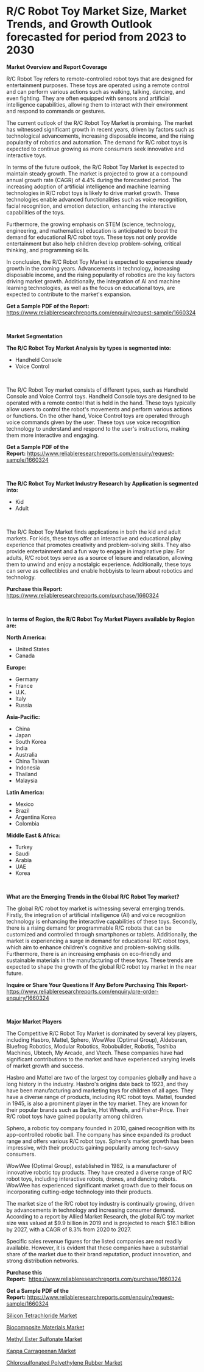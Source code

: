 <p><h1>R/C Robot Toy Market Size, Market Trends, and Growth Outlook forecasted for period from 2023 to 2030</h1></p><p><strong>Market Overview and Report Coverage</strong></p>
<p><p>R/C Robot Toy refers to remote-controlled robot toys that are designed for entertainment purposes. These toys are operated using a remote control and can perform various actions such as walking, talking, dancing, and even fighting. They are often equipped with sensors and artificial intelligence capabilities, allowing them to interact with their environment and respond to commands or gestures.</p><p>The current outlook of the R/C Robot Toy Market is promising. The market has witnessed significant growth in recent years, driven by factors such as technological advancements, increasing disposable income, and the rising popularity of robotics and automation. The demand for R/C robot toys is expected to continue growing as more consumers seek innovative and interactive toys.</p><p>In terms of the future outlook, the R/C Robot Toy Market is expected to maintain steady growth. The market is projected to grow at a compound annual growth rate (CAGR) of 4.4% during the forecasted period. The increasing adoption of artificial intelligence and machine learning technologies in R/C robot toys is likely to drive market growth. These technologies enable advanced functionalities such as voice recognition, facial recognition, and emotion detection, enhancing the interactive capabilities of the toys.</p><p>Furthermore, the growing emphasis on STEM (science, technology, engineering, and mathematics) education is anticipated to boost the demand for educational R/C robot toys. These toys not only provide entertainment but also help children develop problem-solving, critical thinking, and programming skills.</p><p>In conclusion, the R/C Robot Toy Market is expected to experience steady growth in the coming years. Advancements in technology, increasing disposable income, and the rising popularity of robotics are the key factors driving market growth. Additionally, the integration of AI and machine learning technologies, as well as the focus on educational toys, are expected to contribute to the market's expansion.</p></p>
<p><strong>Get a Sample PDF of the Report:</strong> <a href="https://www.reliableresearchreports.com/enquiry/request-sample/1660324">https://www.reliableresearchreports.com/enquiry/request-sample/1660324</a></p>
<p>&nbsp;</p>
<p><strong>Market Segmentation</strong></p>
<p><strong>The R/C Robot Toy Market Analysis by types is segmented into:</strong></p>
<p><ul><li>Handheld Console</li><li>Voice Control</li></ul></p>
<p>&nbsp;</p>
<p><p>The R/C Robot Toy market consists of different types, such as Handheld Console and Voice Control toys. Handheld Console toys are designed to be operated with a remote control that is held in the hand. These toys typically allow users to control the robot's movements and perform various actions or functions. On the other hand, Voice Control toys are operated through voice commands given by the user. These toys use voice recognition technology to understand and respond to the user's instructions, making them more interactive and engaging.</p></p>
<p><strong>Get a Sample PDF of the Report:</strong>&nbsp;<a href="https://www.reliableresearchreports.com/enquiry/request-sample/1660324">https://www.reliableresearchreports.com/enquiry/request-sample/1660324</a></p>
<p>&nbsp;</p>
<p><strong>The R/C Robot Toy Market Industry Research by Application is segmented into:</strong></p>
<p><ul><li>Kid</li><li>Adult</li></ul></p>
<p>&nbsp;</p>
<p><p>The R/C Robot Toy Market finds applications in both the kid and adult markets. For kids, these toys offer an interactive and educational play experience that promotes creativity and problem-solving skills. They also provide entertainment and a fun way to engage in imaginative play. For adults, R/C robot toys serve as a source of leisure and relaxation, allowing them to unwind and enjoy a nostalgic experience. Additionally, these toys can serve as collectibles and enable hobbyists to learn about robotics and technology.</p></p>
<p><strong>Purchase this Report:</strong>&nbsp; <a href="https://www.reliableresearchreports.com/purchase/1660324">https://www.reliableresearchreports.com/purchase/1660324</a></p>
<p>&nbsp;</p>
<p><strong>In terms of Region, the R/C Robot Toy Market Players available by Region are:</strong></p>
<p>
    <p> <strong> North America: </strong>
        <ul>
            <li>United States</li>
            <li>Canada</li>
        </ul>
        </p> 
    <p> <strong> Europe: </strong>
        <ul>
            <li>Germany</li>
            <li>France</li>
            <li>U.K.</li>
            <li>Italy</li>
            <li>Russia</li>
        </ul>
        </p> 
    <p> <strong> Asia-Pacific: </strong>
        <ul>
            <li>China</li>
            <li>Japan</li>
            <li>South Korea</li>
            <li>India</li>
            <li>Australia</li>
            <li>China Taiwan</li>
            <li>Indonesia</li>
            <li>Thailand</li>
            <li>Malaysia</li>
        </ul>
        </p> 
    <p> <strong> Latin America: </strong>
        <ul>
            <li>Mexico</li>
            <li>Brazil</li>
            <li>Argentina Korea</li>
            <li>Colombia</li>
        </ul>
        </p> 
    <p> <strong> Middle East & Africa: </strong>
        <ul>
            <li>Turkey</li>
            <li>Saudi</li>
            <li>Arabia</li>
            <li>UAE</li>
            <li>Korea</li>
        </ul>
    </p>
    </p>
<p>&nbsp;</p>
<p><strong>What are the Emerging Trends in the Global R/C Robot Toy market?</strong></p>
<p><p>The global R/C robot toy market is witnessing several emerging trends. Firstly, the integration of artificial intelligence (AI) and voice recognition technology is enhancing the interactive capabilities of these toys. Secondly, there is a rising demand for programmable R/C robots that can be customized and controlled through smartphones or tablets. Additionally, the market is experiencing a surge in demand for educational R/C robot toys, which aim to enhance children's cognitive and problem-solving skills. Furthermore, there is an increasing emphasis on eco-friendly and sustainable materials in the manufacturing of these toys. These trends are expected to shape the growth of the global R/C robot toy market in the near future.</p></p>
<p><strong>Inquire or Share Your Questions If Any Before Purchasing This Report</strong>- <a href="https://www.reliableresearchreports.com/enquiry/pre-order-enquiry/1660324">https://www.reliableresearchreports.com/enquiry/pre-order-enquiry/1660324</a></p>
<p>&nbsp;</p>
<p><strong>Major Market Players</strong></p>
<p><p>The Competitive R/C Robot Toy Market is dominated by several key players, including Hasbro, Mattel, Sphero, WowWee (Optimal Group), Aldebaran, Bluefrog Robotics, Modular Robotics, Robobuilder, Robotis, Toshiba Machines, Ubtech, My Arcade, and Vtech. These companies have had significant contributions to the market and have experienced varying levels of market growth and success.</p><p>Hasbro and Mattel are two of the largest toy companies globally and have a long history in the industry. Hasbro's origins date back to 1923, and they have been manufacturing and marketing toys for children of all ages. They have a diverse range of products, including R/C robot toys. Mattel, founded in 1945, is also a prominent player in the toy market. They are known for their popular brands such as Barbie, Hot Wheels, and Fisher-Price. Their R/C robot toys have gained popularity among children.</p><p>Sphero, a robotic toy company founded in 2010, gained recognition with its app-controlled robotic ball. The company has since expanded its product range and offers various R/C robot toys. Sphero's market growth has been impressive, with their products gaining popularity among tech-savvy consumers.</p><p>WowWee (Optimal Group), established in 1982, is a manufacturer of innovative robotic toy products. They have created a diverse range of R/C robot toys, including interactive robots, drones, and dancing robots. WowWee has experienced significant market growth due to their focus on incorporating cutting-edge technology into their products.</p><p>The market size of the R/C robot toy industry is continually growing, driven by advancements in technology and increasing consumer demand. According to a report by Allied Market Research, the global R/C toy market size was valued at $9.9 billion in 2019 and is projected to reach $16.1 billion by 2027, with a CAGR of 8.3% from 2020 to 2027.</p><p>Specific sales revenue figures for the listed companies are not readily available. However, it is evident that these companies have a substantial share of the market due to their brand reputation, product innovation, and strong distribution networks.</p></p>
<p><strong>Purchase this Report:</strong>&nbsp;&nbsp;<a href="https://www.reliableresearchreports.com/purchase/1660324">https://www.reliableresearchreports.com/purchase/1660324</a></p>
<p></p>
<p><strong>Get a Sample PDF of the Report:</strong>&nbsp;<a href="https://www.reliableresearchreports.com/enquiry/request-sample/1660324">https://www.reliableresearchreports.com/enquiry/request-sample/1660324</a></p>
<p><p><a href="https://medium.com/@robinrathi2023/silicon-tetrachloride-market-furnishes-information-on-market-share-market-trends-and-market-b325795d0ff0">Silicon Tetrachloride Market</a></p><p><a href="https://medium.com/@bethhermann2023/biocomposite-materials-market-analysis-and-sze-forecasted-for-period-from-2023-to-2030-ae3bbf0546da">Biocomposite Materials Market</a></p><p><a href="https://medium.com/@rosaleekoss/methyl-ester-sulfonate-market-share-evolution-and-market-growth-trends-2023-2030-c58254bc2432">Methyl Ester Sulfonate Market</a></p><p><a href="https://medium.com/@orphabrakus2023/kappa-carrageenan-market-trends-and-market-analysis-forecasted-for-period-2023-2030-7df7a242685f">Kappa Carrageenan Market</a></p><p><a href="https://medium.com/@ollierippin/chlorosulfonated-polyethylene-rubber-market-insights-into-market-cagr-market-trends-and-growth-968111e84997">Chlorosulfonated Polyethylene Rubber Market</a></p></p>